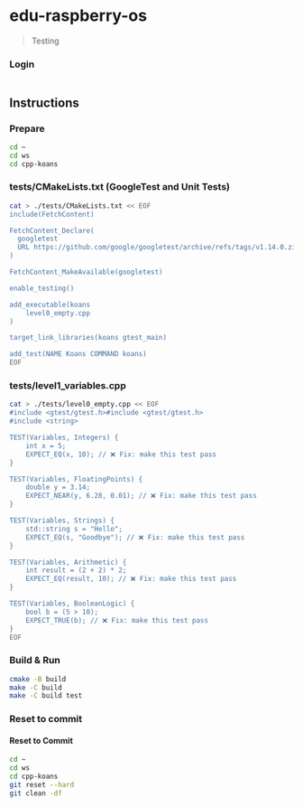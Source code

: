 # edu-raspberry-os

> Testing

### Login

```bash
```

## Instructions

### Prepare

```bash
cd ~
cd ws
cd cpp-koans
```

### tests/CMakeLists.txt (GoogleTest and Unit Tests)

```bash
cat > ./tests/CMakeLists.txt << EOF
include(FetchContent)

FetchContent_Declare(
  googletest
  URL https://github.com/google/googletest/archive/refs/tags/v1.14.0.zip
)

FetchContent_MakeAvailable(googletest)

enable_testing()

add_executable(koans
    level0_empty.cpp
)

target_link_libraries(koans gtest_main)

add_test(NAME Koans COMMAND koans)
EOF
```

### tests/level1_variables.cpp

```bash
cat > ./tests/level0_empty.cpp << EOF
#include <gtest/gtest.h>#include <gtest/gtest.h>
#include <string>

TEST(Variables, Integers) {
    int x = 5;
    EXPECT_EQ(x, 10); // ❌ Fix: make this test pass
}

TEST(Variables, FloatingPoints) {
    double y = 3.14;
    EXPECT_NEAR(y, 6.28, 0.01); // ❌ Fix: make this test pass
}

TEST(Variables, Strings) {
    std::string s = "Hello";
    EXPECT_EQ(s, "Goodbye"); // ❌ Fix: make this test pass
}

TEST(Variables, Arithmetic) {
    int result = (2 + 2) * 2;
    EXPECT_EQ(result, 10); // ❌ Fix: make this test pass
}

TEST(Variables, BooleanLogic) {
    bool b = (5 > 10);
    EXPECT_TRUE(b); // ❌ Fix: make this test pass
}
EOF
```

### Build & Run

```bash
cmake -B build
make -C build
make -C build test
```

### Reset to commit

#### Reset to Commit

```bash
cd ~
cd ws
cd cpp-koans
git reset --hard
git clean -df
```
